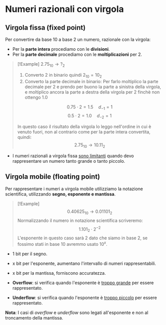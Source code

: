 # Numeri razionali con virgola

## Virgola fissa (fixed point)
Per convertire da base 10 a base 2 un numero, razionale con la virgola:
- Per la **parte intera** procediamo con le **divisioni**.
- Per la **parte decimale** procediamo con le **moltiplicazioni** per 2.
>[!Example]
>$2.75_{10} \rightarrow ?_2$
>1. Converto 2 in binario quindi $2_{10} = 10_{2}$
>2. Converto la parte decimale in binario:
>	Per farlo moltiplico la parte decimale per 2 e prendo per buono la parte a sinistra della virgola, e moltiplico ancora la parte a destra della virgola per 2 finchè non ottengo 1.0
>
>$$0.75\cdot 2 = 1.5 \quad d_{-1}=1$$
>$$0.5\cdot 2 = 1.0 \quad d_{-2}=1$$
>
>In questo caso il risultato della virgola lo leggo nell'ordine in cui è venuto fuori, non al contrario come per la parte intera convertita, quindi:
>$$2.75_{10} \rightarrow 10.11_2$$

- I numeri razionali a virgola fissa <u>sono limitanti</u> quando devo rappresentare un numero tanto grande o tanto piccolo.

## Virgola mobile (floating point)
Per rappresentare i numeri a virgola mobile utilizziamo la notazione scientifica, utilizzando **segno, esponente e mantissa**.

>[!Example]
>$$0.40625_{10} \rightarrow 0.01101_2$$
>Normalizzando il numero in notazione scientifica scriveremo:
>$$1.101_2 \cdot 2^{-2}$$
>L'esponente in questo caso sarà 2 dato che siamo in base 2, se fossimo stati in base 10 avremmo usato $10^x$.

- 1 bit per il segno.
- x bit per l'esponente, aumentano l'intervallo di numeri rappresentabili.
- x bit per la mantissa, forniscono accuratezza.

- **Overflow**: si verifica quando l'esponente è <u>troppo grande</u> per essere rappresentato.
- **Underflow**: si verifica quando l'esponente è <u>troppo piccolo</u> per essere rappresentato.

**Nota**:
I casi di _overflow_ e _underflow_ sono legati all'esponente e non al troncamento della mantissa.


